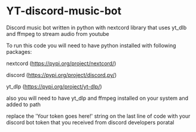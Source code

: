 # YT-discord-music-bot
Discord music bot written in python with nextcord library that uses yt_dlb and ffmpeg to stream audio from youtube


To run this code you will need to have python installed with following packages:


nextcord (https://pypi.org/project/nextcord/)


discord (https://pypi.org/project/discord.py/)


yt_dlp (https://pypi.org/project/yt-dlp/)



also you will need to have yt_dlp and ffmpeg installed on your system and added to path



replace the 'Your token goes here!' string on the last line of code with your discord bot token that you received from discord developers poratal
